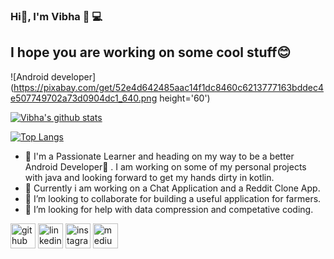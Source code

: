 ### Hi👋, I'm Vibha 👩 💻 
## I hope you are working on some cool stuff😊

![Android developer](https://pixabay.com/get/52e4d642485aac14f1dc8460c6213777163bddec4e507749702a73d0904dc1_640.png height='60')

[![Vibha's github stats](https://github-readme-stats.vercel.app/api?username=ThakurVibha&theme=dark&show_icons=true)](https://github.com/ThakurVibha?tab=repositories)

[![Top Langs](https://github-readme-stats.vercel.app/api/top-langs/?username=ThakurVibha&layout=compact&theme=dark&show_icons=true)](https://github.com/ThakurVibha?tab=repositories)

- 🔭 I'm a Passionate Learner and heading on my way to be a better Android Developer📱 . I am working on some of my personal projects with java and looking forward to get my hands    dirty in kotlin.
- 🌱 Currently i am working on a Chat Application and a Reddit Clone App.
- 👯 I’m looking to collaborate for building a useful application for farmers.
- 🤔 I’m looking for help with data compression and competative coding.

[<img src='https://cdn.jsdelivr.net/npm/simple-icons@3.0.1/icons/github.svg' alt='github' height='40'>](https://github.com/https://github.com/ThakurVibha)       [<img src='https://cdn.jsdelivr.net/npm/simple-icons@3.0.1/icons/linkedin.svg' alt='linkedin' height='40'>](https://www.linkedin.com/in/https://in.linkedin.com/in/vibha-thakur-a105551b9/)       [<img src='https://cdn.jsdelivr.net/npm/simple-icons@3.0.1/icons/instagram.svg' alt='instagram' height='40'>](https://www.instagram.com/https://www.instagram.com/thakur__vibha//)       [<img src='https://cdn.jsdelivr.net/npm/simple-icons@3.0.1/icons/medium.svg' alt='medium' height='40'>](https://vibhathakur39.medium.com/)  

